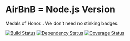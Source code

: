 AirBnB = Node.js Version
========================================

Medals of Honor... We don't need no stinking badges.

[![Build Status](https://travis-ci.org/RanSolo/airbnb-js.png?branch=master)](https://travis-ci.org/RanSolo/airbnb-js)
[![Dependency Status](https://gemnasium.com/RanSolo/airbnb-js.png)](https://gemnasium.com/RanSolo/airbnb-js)
[![Coverage Status](https://coveralls.io/repos/RanSolo/airbnb-js/badge.png?branch=master)](https://coveralls.io/r/RanSolo/airbnb-js?branch=master)
